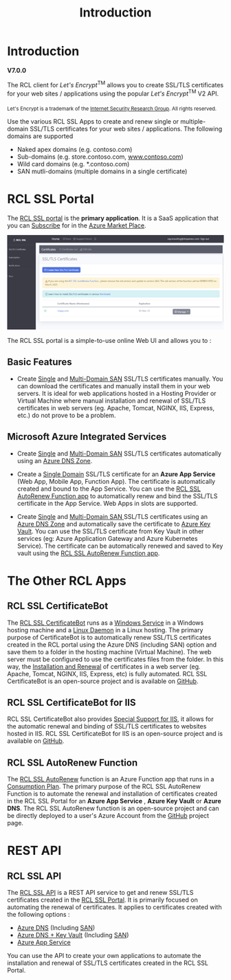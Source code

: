 ﻿---
title: Introduction
description: The RCL client for Let's Encrypt allows you to create SSL/TLS certificates for your web sites / applications using the popular Let's Encrypt V2 API.
has_children: false
nav_order: 1
---

# Introduction
**V7.0.0**

The RCL client for *Let's Encrypt*<sup>TM</sup> allows you to create SSL/TLS certificates for your web sites / applications using the popular *Let's Encrypt*<sup>TM</sup> V2 API.

<sub>Let's Encrypt is a trademark of the [Internet Security Research Group](https://www.abetterinternet.org/). All rights reserved.</sub>

Use the various RCL SSL Apps to create and renew single or multiple-domain SSL/TLS certificates for your web sites / applications. The following domains are supported

- Naked apex domains (e.g. contoso.com)
- Sub-domains (e.g. store.contoso.com, www.contoso.com)
- Wild card domains (e.g. *.contoso.com) 
- SAN mutli-domains (multiple domains in a single certificate) 

# RCL SSL Portal

The [RCL SSL portal](../portal/portal) is the **primary application**. It is a SaaS application that you can [Subscribe](../subscription/subscription) for in the [Azure Market Place](https://azuremarketplace.microsoft.com/en-us/marketplace/apps/rayconsulting.002?tab=Overview).

![image](./images/portal/portal.PNG)

The RCL SSL portal is a simple-to-use online Web UI and allows you to :

## Basic Features

- Create [Single](../portal/stand-alone) and [Multi-Domain SAN](../portal/stand-alone-san) SSL/TLS certificates manually. You can download the certificates and manually install them in your web servers. It is ideal for web applications hosted in a Hosting Provider or Virtual Machine where manual installation and renewal of SSL/TLS certificates in web servers (eg. Apache, Tomcat, NGINX, IIS, Express, etc.) do not prove to be a problem.

## Microsoft Azure Integrated Services

- Create [Single](../portal/azure-dns) and [Multi-Domain SAN](../portal/azure-dns-san) SSL/TLS certificates automatically using an [Azure DNS Zone](https://docs.microsoft.com/en-us/azure/dns/dns-zones-records). 

- Create a [Single Domain](../portal/azure-appservice) SSL/TLS certificate for an **Azure App Service** (Web App, Mobile App, Function App). The certificate is automatically created and bound to the App Service. You can use the [RCL SSL AutoRenew Function app](../autorenew/autorenew) to automatically renew and bind the SSL/TLS certificate in the App Service. Web Apps in slots are supported.

- Create [Single](../portal/azure-keyvault) and [Multi-Domain SAN ](../portal/azure-keyvault-san) SSL/TLS certificates using an [Azure DNS Zone](https://docs.microsoft.com/en-us/azure/dns/dns-zones-records) and automatically save the certificate to [Azure Key Vault](https://docs.microsoft.com/en-us/azure/key-vault/general/basic-concepts). You can use the SSL/TLS certificate from Key Vault in other services (eg: Azure Application Gateway and Azure Kubernetes Service). The certificate can be automatically renewed and saved to Key vault using the [RCL SSL AutoRenew Function app](/autorenew/autorenew).

# The Other RCL Apps

## RCL SSL CertificateBot

The [RCL SSL CertificateBot](../certbot/certbot) runs as a [Windows Service](../certbot/windows-service) in a Windows hosting machine and a [Linux Daemon](../certbot/linux-daemon) in a Linux hosting. The primary purpose of CertificateBot is to automatically renew SSL/TLS certificates created in the RCL portal using the Azure DNS (including SAN) option and save them to a folder in the hosting machine (Virtual Machine). The web server must be configured to use the certificates files from the folder. In this way, the [Installation and Renewal](../installations/installations) of certificates in a web server (eg. Apache, Tomcat, NGINX, IIS, Express, etc) is fully automated. RCL SSL CertificateBot is an open-source project and is available on [GitHub](https://github.com/rcl-ssl/RCL.SSL.CertificateBot).

## RCL SSL CertificateBot for IIS

RCL SSL CertificateBot also provides [Special Support for IIS](../certbot/iis), it allows for the automatic renewal and binding of SSL/TLS certificates to websites hosted in IIS. RCL SSL CertificateBot for IIS is an open-source project and is available on [GitHub](https://github.com/rcl-ssl/RCL.SSL.CertificateBot).

## RCL SSL AutoRenew Function

The [RCL SSL AutoRenew](/autorenew/autorenew) function is an Azure Function app that runs in a [Consumption Plan](https://docs.microsoft.com/en-us/azure/azure-functions/consumption-plan). The primary purpose of the RCL SSL AutoRenew Function is to automate the renewal and installation of certificates created in the RCL SSL Portal for an **Azure App Service** , **Azure Key Vault** or **Azure DNS**. The RCL SSL AutoRenew function is an open-source project and can be directly deployed to a user's Azure Account from the [GitHub](https://github.com/rcl-ssl/RCL.SSL.AutoRenew.Function) project page.

# REST API 

## RCL SSL API

The [RCL SSL API](../api/api) is a REST API service to get and renew SSL/TLS certificates created in the [RCL SSL Portal](./portal/portal.md). It is primarily focused on automating the renewal of certificates. It applies to certificates created with the following options :

- [Azure DNS](./portal/azure-dns.md) (Including [SAN](./portal/azure-dns-san.md))
- [Azure DNS + Key Vault](./portal/azure-keyvault.md) (Including [SAN](./portal/azure-keyvault-san.md))
- [Azure App Service](./portal/azure-appservice.md)

You can use the API to create your own applications to automate the installation and renewal of SSL/TLS certificates created in the RCL SSL Portal.



